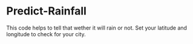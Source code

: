 # Predict-Rainfall
This code helps to tell that wether it will rain or not. Set your latitude and longitude to check for your city.

